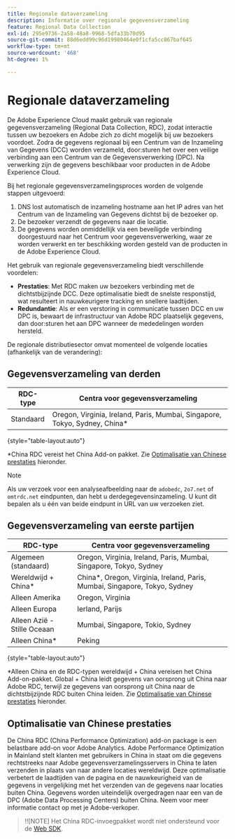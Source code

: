 ```yaml
---
title: Regionale dataverzameling
description: Informatie over regionale gegevensverzameling
feature: Regional Data Collection
exl-id: 295e9736-2a58-48a8-9968-5dfa33b70d95
source-git-commit: 88d6edd99c96d19980464e0f1cfa5cc867baf645
workflow-type: tm+mt
source-wordcount: '468'
ht-degree: 1%

---
```


# Regionale dataverzameling

De Adobe Experience Cloud maakt gebruik van regionale gegevensverzameling (Regional Data Collection, RDC), zodat interactie tussen uw bezoekers en Adobe zich zo dicht mogelijk bij uw bezoekers voordoet. Zodra de gegevens regionaal bij een Centrum van de Inzameling van Gegevens (DCC) worden verzameld, door:sturen het over een veilige verbinding aan een Centrum van de Gegevensverwerking (DPC). Na verwerking zijn de gegevens beschikbaar voor producten in de Adobe Experience Cloud.

Bij het regionale gegevensverzamelingsproces worden de volgende stappen uitgevoerd:

1. DNS lost automatisch de inzameling hostname aan het IP adres van het Centrum van de Inzameling van Gegevens dichtst bij de bezoeker op.
1. De bezoeker verzendt de gegevens naar die locatie.
1. De gegevens worden onmiddellijk via een beveiligde verbinding doorgestuurd naar het Centrum voor gegevensverwerking, waar ze worden verwerkt en ter beschikking worden gesteld van de producten in de Adobe Experience Cloud.

Het gebruik van regionale gegevensverzameling biedt verschillende voordelen:

* **Prestaties**: Met RDC maken uw bezoekers verbinding met de dichtstbijzijnde DCC. Deze optimalisatie biedt de snelste responstijd, wat resulteert in nauwkeurigere tracking en snellere laadtijden.
* **Redundantie**: Als er een verstoring in communicatie tussen DCC en uw DPC is, bewaart de infrastructuur van Adobe RDC plaatselijk gegevens, dan door:sturen het aan DPC wanneer de mededelingen worden hersteld.

De regionale distributiesector omvat momenteel de volgende locaties (afhankelijk van de verandering):

## Gegevensverzameling van derden

| RDC-type | Centra voor gegevensverzameling |
| --- | --- |
| Standaard | Oregon, Virginia, Ireland, Paris, Mumbai, Singapore, Tokyo, Sydney, China* |

{style=&quot;table-layout:auto&quot;}

*China RDC vereist het China Add-on pakket. Zie [Optimalisatie van Chinese prestaties](#china-performance-optimization) hieronder.

>[!NOTE]
>
>Als uw verzoek voor een analyseafbeelding naar de `adobedc`, `2o7.net` of `omtrdc.net` eindpunten, dan hebt u derdegegevensinzameling. U kunt dit bepalen als u één van beide eindpunt in URL van uw verzoeken ziet.

## Gegevensverzameling van eerste partijen

| RDC-type | Centra voor gegevensverzameling |
| --- | --- |
| Algemeen (standaard) | Oregon, Virginia, Ireland, Paris, Mumbai, Singapore, Tokyo, Sydney |
| Wereldwijd + China* | China*, Oregon, Virginia, Ireland, Paris, Mumbai, Singapore, Tokyo, Sydney |
| Alleen Amerika | Oregon, Virginia |
| Alleen Europa | Ierland, Parijs |
| Alleen Azië - Stille Oceaan | Mumbai, Singapore, Tokio, Sydney |
| Alleen China* | Peking |

{style=&quot;table-layout:auto&quot;}

*Alleen China en de RDC-typen wereldwijd + China vereisen het China Add-on-pakket. Global + China leidt gegevens van oorsprong uit China naar Adobe RDC, terwijl ze gegevens van oorsprong uit China naar de dichtstbijzijnde RDC buiten China leiden. Zie [Optimalisatie van Chinese prestaties](#china-performance-optimization) hieronder.

## Optimalisatie van Chinese prestaties

De China RDC (China Performance Optimization) add-on package is een belastbare add-on voor Adobe Analytics. Adobe Performance Optimization in Mainland stelt klanten met gebruikers in China in staat om die gegevens rechtstreeks naar Adobe gegevensverzamelingsservers in China te laten verzenden in plaats van naar andere locaties wereldwijd. Deze optimalisatie verbetert de laadtijden van de pagina en de nauwkeurigheid van de gegevens in vergelijking met het verzenden van de gegevens naar locaties buiten China. Gegevens worden uiteindelijk overgedragen naar een van de DPC (Adobe Data Processing Centers) buiten China. Neem voor meer informatie contact op met je Adobe-verkoper.

>!![NOTE]
Het China RDC-invoegpakket wordt niet ondersteund voor de [Web SDK](/help/implement/aep-edge/overview.md).

